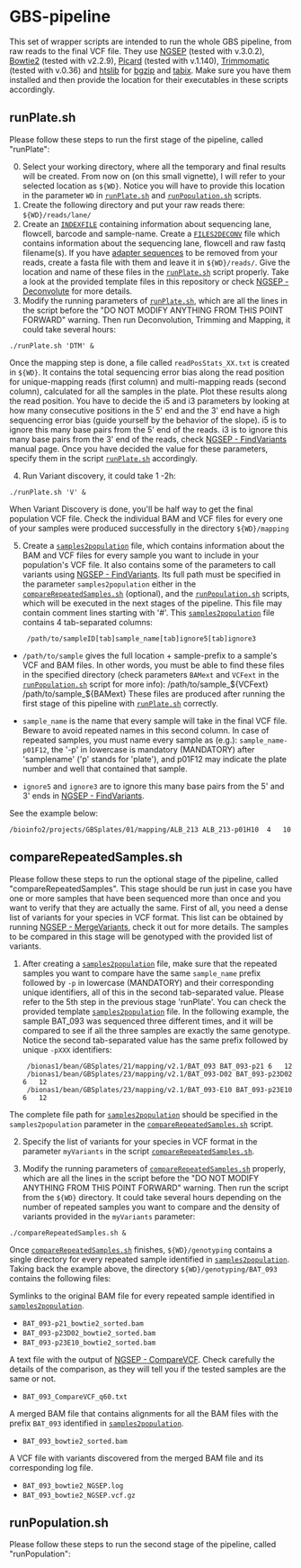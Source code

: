 # GBS-pipeline

This set of wrapper scripts are intended to run the whole GBS pipeline, from raw reads to the final VCF file.
They use [NGSEP](https://sourceforge.net/projects/ngsep/files/Library/) (tested with v.3.0.2), [Bowtie2](http://bowtie-bio.sourceforge.net/bowtie2/index.shtml) (tested with v2.2.9), [Picard](http://broadinstitute.github.io/picard/index.html) (tested with v.1.140), [Trimmomatic](http://www.usadellab.org/cms/index.php?page=trimmomatic) (tested with v.0.36) and [htslib](http://www.htslib.org/download/) for [bgzip](http://www.htslib.org/doc/tabix.html) and [tabix](http://www.htslib.org/doc/tabix.html). Make sure you have them installed and then provide the location for their executables in these scripts accordingly.
## runPlate.sh
Please follow these steps to run the first stage of the pipeline, called "runPlate":

0) Select your working directory, where all the temporary and final results will be created. From now on (on this small vignette), I will refer to your selected location as `${WD}`. Notice you will have to provide this location in the parameter `WD` in [`runPlate.sh`](https://github.com/darizasu/work/blob/master/GBS-pipeline/runPlate.sh) and [`runPopulation.sh`](https://github.com/darizasu/work/blob/master/GBS-pipeline/runPopulation.sh) scripts.
1) Create the following directory and put your raw reads there: 
    `${WD}/reads/lane/`
2) Create an [`INDEXFILE`](https://github.com/darizasu/work/blob/master/GBS-pipeline/INDEXFILE.txt) containing information about sequencing lane, flowcell, barcode and sample-name.
Create a [`FILES2DECONV`](https://github.com/darizasu/work/blob/master/GBS-pipeline/FILES2DECONV.txt) file which contains information about the sequencing lane, flowcell and raw fastq filename(s).
If you have [adapter sequences](https://github.com/darizasu/work/blob/master/GBS-pipeline/adaptersGBS.fa) to be removed from your reads, create a fasta file with them and leave it in `${WD}/reads/`.
Give the location and name of these files in the [`runPlate.sh`](https://github.com/darizasu/work/blob/master/GBS-pipeline/runPlate.sh) script properly. Take a look at the provided template files in this repository or check [NGSEP - Deconvolute](https://sourceforge.net/projects/ngsep/files/Library/) for more details.
3) Modify the running parameters of [`runPlate.sh`](https://github.com/darizasu/work/blob/master/GBS-pipeline/runPlate.sh), which are all the lines in the script before the "DO NOT MODIFY ANYTHING FROM THIS POINT FORWARD" warning.
Then run Deconvolution, Trimming and Mapping, it could take several hours:

`./runPlate.sh 'DTM' &`

   Once the mapping step is done, a file called `readPosStats_XX.txt` is created in `${WD}`. It contains the total sequencing error bias along the read position for unique-mapping reads (first column) and multi-mapping reads (second column), calculated for all the samples in the plate. Plot these results along the read position. You have to decide the i5 and i3 parameters by looking at how many consecutive positions in the 5' end and the 3' end have a high sequencing error bias (guide yourself by the behavior of the slope). i5 is to ignore this many base pairs from the 5' end of the reads. i3 is to ignore this many base pairs from the 3' end of the reads, check [NGSEP - FindVariants](https://sourceforge.net/projects/ngsep/files/Library/) manual page. Once you have decided the value for these parameters, specify them in the script [`runPlate.sh`](https://github.com/darizasu/work/blob/master/GBS-pipeline/runPlate.sh) accordingly.

4) Run Variant discovery, it could take 1 -2h:

`./runPlate.sh 'V' &`

   When Variant Discovery is done, you'll be half way to get the final population VCF file. Check the individual BAM and VCF files for every one of your samples were produced successfully in the directory `${WD}/mapping`

5) Create a [`samples2population`](https://github.com/darizasu/work/blob/master/GBS-pipeline/samples2population.txt) file, which contains information about the BAM and VCF files for every sample you want to include in your population's VCF file. It also contains some of the parameters to call variants using [NGSEP - FindVariants](https://sourceforge.net/projects/ngsep/files/Library/). Its full path must be specified in the parameter `samples2population` either in the [`compareRepeatedSamples.sh`](https://github.com/darizasu/work/blob/master/GBS-pipeline/compareRepeatedSamples.sh) (optional), and the [`runPopulation.sh`](https://github.com/darizasu/work/blob/master/GBS-pipeline/runPopulation.sh) scripts, which will be executed in the next stages of the pipeline. This file may contain comment lines starting with '#'. This [`samples2population`](https://github.com/darizasu/work/blob/master/GBS-pipeline/samples2population.txt) file contains 4 tab-separated columns:

        /path/to/sampleID[tab]sample_name[tab]ignore5[tab]ignore3

  * `/path/to/sample` gives the full location + sample-prefix to a sample's VCF and BAM files.
  In other words, you must be able to find these files in the specified directory (check parameters `BAMext` and `VCFext` in the [`runPopulation.sh`](https://github.com/darizasu/work/blob/master/GBS-pipeline/runPopulation.sh) script for more info):
  /path/to/sample_${VCFext}
  /path/to/sample_${BAMext}
  These files are produced after running the first stage of this pipeline with [`runPlate.sh`](https://github.com/darizasu/work/blob/master/GBS-pipeline/runPlate.sh) correctly.

  * `sample_name` is the name that every sample will take in the final VCF file.
  Beware to avoid repeated names in this second column. In case of repeated samples, you must name every sample as (e.g.): 
  `sample_name-p01F12`, the '-p' in lowercase is mandatory (MANDATORY) after 'samplename' ('p' stands for 
  'plate'), and p01F12 may indicate the plate number and well that contained that sample.

  * `ignore5` and `ignore3` are to ignore this many base pairs from the 5' and 3' ends in [NGSEP - FindVariants](https://sourceforge.net/projects/ngsep/files/Library/).
 
See the example below:

    /bioinfo2/projects/GBSplates/01/mapping/ALB_213	ALB_213-p01H10	4	10
    
## compareRepeatedSamples.sh
Please follow these steps to run the optional stage of the pipeline, called "compareRepeatedSamples". This stage should be run just in case you have one or more samples that have been sequenced more than once and you want to verify that they are actually the same. First of all, you need a dense list of variants for your species in VCF format. This list can be obtained by running [NGSEP - MergeVariants](https://sourceforge.net/projects/ngsep/files/Library/), check it out for more details.
The samples to be compared in this stage will be genotyped with the provided list of variants.

1) After creating a [`samples2population`](https://github.com/darizasu/work/blob/master/GBS-pipeline/samples2population.txt) file, make sure that the repeated samples you want to compare have the same `sample_name` prefix followed by `-p` in lowercase (MANDATORY) and their corresponding unique identifiers, all of this in the second tab-separated value. Please refer to the 5th step in the previous stage 'runPlate'. You can check the provided template [`samples2population`](https://github.com/darizasu/work/blob/master/GBS-pipeline/samples2population.txt) file. In the following example, the sample BAT_093 was sequenced three different times, and it will be compared to see if all the three samples are exactly the same genotype. Notice the second tab-separated value has the same prefix followed by unique `-pXXX` identifiers:

		/bionas1/bean/GBSplates/21/mapping/v2.1/BAT_093	BAT_093-p21	6	12
		/bionas1/bean/GBSplates/23/mapping/v2.1/BAT_093-D02	BAT_093-p23D02	6	12
		/bionas1/bean/GBSplates/23/mapping/v2.1/BAT_093-E10	BAT_093-p23E10	6	12

The complete file path for [`samples2population`](https://github.com/darizasu/work/blob/master/GBS-pipeline/samples2population.txt) should be specified in the `samples2population` parameter in the [`compareRepeatedSamples.sh`](https://github.com/darizasu/work/blob/master/GBS-pipeline/compareRepeatedSamples.sh) script.

2) Specify the list of variants for your species in VCF format in the parameter `myVariants` in the script [`compareRepeatedSamples.sh`](https://github.com/darizasu/work/blob/master/GBS-pipeline/compareRepeatedSamples.sh).

3) Modify the running parameters of [`compareRepeatedSamples.sh`](https://github.com/darizasu/work/blob/master/GBS-pipeline/compareRepeatedSamples.sh) properly, which are all the lines in the script before the "DO NOT MODIFY ANYTHING FROM THIS POINT FORWARD" warning.
Then run the script from the `${WD}` directory. It could take several hours depending on the number of repeated samples you want to compare and the density of variants provided in the `myVariants` parameter:

`./compareRepeatedSamples.sh &`

Once [`compareRepeatedSamples.sh`](https://github.com/darizasu/work/blob/master/GBS-pipeline/compareRepeatedSamples.sh) finishes, `${WD}/genotyping` contains a single directory for every repeated sample identified in [`samples2population`](https://github.com/darizasu/work/blob/master/GBS-pipeline/samples2population.txt). Taking back the example above, the directory `${WD}/genotyping/BAT_093` contains the following files:

Symlinks to the original BAM file for every repeated sample identified in [`samples2population`](https://github.com/darizasu/work/blob/master/GBS-pipeline/samples2population.txt).
* `BAT_093-p21_bowtie2_sorted.bam`
* `BAT_093-p23D02_bowtie2_sorted.bam`
* `BAT_093-p23E10_bowtie2_sorted.bam`

A text file with the output of [NGSEP - CompareVCF](https://sourceforge.net/projects/ngsep/files/Library/). Check carefully the details of the comparison, as they will tell you if the tested samples are the same or not.
* `BAT_093_CompareVCF_q60.txt`

A merged BAM file that contains alignments for all the BAM files with the prefix `BAT_093` identified in [`samples2population`](https://github.com/darizasu/work/blob/master/GBS-pipeline/samples2population.txt).
* `BAT_093_bowtie2_sorted.bam`

A VCF file with variants discovered from the merged BAM file and its corresponding log file.
* `BAT_093_bowtie2_NGSEP.log`
* `BAT_093_bowtie2_NGSEP.vcf.gz`





## runPopulation.sh
Please follow these steps to run the second stage of the pipeline, called "runPopulation":

